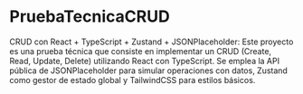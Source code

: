 # PruebaTecnicaCRUD
CRUD con React + TypeScript + Zustand + JSONPlaceholder:  Este proyecto es una prueba técnica que consiste en implementar un CRUD (Create, Read, Update, Delete) utilizando React con TypeScript. Se emplea la API pública de JSONPlaceholder para simular operaciones con datos, Zustand como gestor de estado global y TailwindCSS para estilos básicos.
